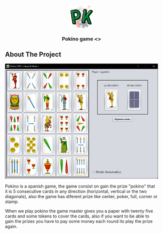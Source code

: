 <div id="top"></div>
<!-- PROJECT LOGO -->
<br />
<div align="center">
  <a href="https://github.com/othneildrew/Best-README-Template">
    <img src="src/main/java/interfaz/images/logo.png" alt="Logo" width="80" height="80">
  </a>

<h3 align="center">Pokino game <<Jesus && Hind>></h3>
</div>


<!-- ABOUT THE PROJECT -->
## About The Project

<img src="src/main/java/interfaz/images/demo-interfaz.png" alt="Logo">

Pokino is a spanish game, the game consist on gain the prize "pokino" that it is 5 consecutive cards in any direction (horizontal, vertical or the two diagonals), also the game has diferent prize like center, poker, full, corner or stamp.

When we play pokino the game master gives you a paper with twenty five cards and some tokens to cover the cards, also if you want to be able to gain the prizes you have to pay some money each round its play the prize again.





